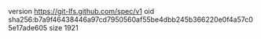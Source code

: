 version https://git-lfs.github.com/spec/v1
oid sha256:b7a9f46438446a97cd7950560af55be4dbb245b366220e0f4a57c05e17ade605
size 1921

